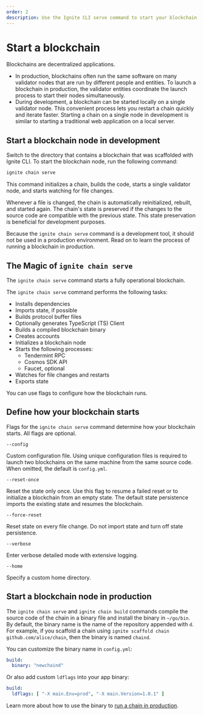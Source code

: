 ```yaml
---
order: 2
description: Use the Ignite CLI serve command to start your blockchain.
---
```


# Start a blockchain

Blockchains are decentralized applications.

- In production, blockchains often run the same software on many validator nodes that are run by different people and entities. To launch a blockchain in production, the validator entities coordinate the launch process to start their nodes simultaneously.
- During development, a blockchain can be started locally on a single validator node. This convenient process lets you restart a chain quickly and iterate faster. Starting a chain on a single node in development is similar to starting a traditional web application on a local server.

## Start a blockchain node in development

Switch to the directory that contains a blockchain that was scaffolded with Ignite CLI. To start the blockchain node, run the following command:

```bash
ignite chain serve
```

This command initializes a chain, builds the code, starts a single validator node, and starts watching for file changes.

Whenever a file is changed, the chain is automatically reinitialized, rebuilt, and started again. The chain's state is preserved if the changes to the source code are compatible with the previous state. This state preservation is beneficial for development purposes.

Because the `ignite chain serve` command is a development tool, it should not be used in a production environment. Read on to learn the process of running a blockchain in production.

## The Magic of `ignite chain serve`

The `ignite chain serve` command starts a fully operational blockchain.

The `ignite chain serve` command performs the following tasks:

- Installs dependencies
- Imports state, if possible
- Builds protocol buffer files
- Optionally generates TypeScript (TS) Client
- Builds a compiled blockchain binary
- Creates accounts
- Initializes a blockchain node
- Starts the following processes:
  - Tendermint RPC
  - Cosmos SDK API
  - Faucet, optional
- Watches for file changes and restarts
- Exports state

You can use flags to configure how the blockchain runs.

## Define how your blockchain starts

Flags for the `ignite chain serve` command determine how your blockchain starts. All flags are optional.

`--config`

Custom configuration file. Using unique configuration files is required to launch two blockchains on the same machine from the same source code. When omitted, the default is `config.yml`.

`--reset-once`

Reset the state only once. Use this flag to resume a failed reset or to initialize a blockchain from an empty state. The default state persistence imports the existing state and resumes the blockchain.

`--force-reset`

Reset state on every file change. Do not import state and turn off state persistence.

`--verbose`

Enter verbose detailed mode with extensive logging.

`--home`

Specify a custom home directory. 

## Start a blockchain node in production

The `ignite chain serve` and `ignite chain build` commands compile the source code of the chain in a binary file and install the binary in `~/go/bin`. By default, the binary name is the name of the repository appended with `d`. For example, if you scaffold a chain using `ignite scaffold chain github.com/alice/chain`, then the binary is named `chaind`.

You can customize the binary name in `config.yml`:

```yaml
build:
  binary: "newchaind"
```

Or also add custom `ldflags` into your app binary:

```yaml
build:
  ldflags: [ "-X main.Env=prod", "-X main.Version=1.0.1" ]
```

Learn more about how to use the binary to [run a chain in production](https://docs.cosmos.network/master/run-node/run-node.html).
